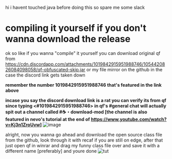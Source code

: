 hi i havent touched java before doing this so spare me some slack

# compiling it yourself if you don't wanna download the release
ok so like if you wanna "compile" it yourself you can download original qf from
https://cdn.discordapp.com/attachments/1019842915951988746/1054420826084098058/qf-obfuscated-skip.jar or my file mirror on the github in the case the discord link gets taken down

**remember the number 1019842915951988746 that's featured in the link above**

**incase you say the discord download link is a rat you can verify its from qf since typing <#1019842915951988746> in qf's #general chat will actually spit out a channel called #☕・download-mod [the channel is also featured in nevo's tutorial at the end of https://www.youtube.com/watch?v=Kj3n1ZroUvw]**
![image](https://user-images.githubusercontent.com/123343953/218361469-34c15443-27d6-4589-a786-57476e7cdc1b.png)

alright, now you wanna go ahead and download the open source class file from the github, look through it with recaf if you are 
still on edge, after that just open qf in winrar and drag my funny class file over and save it with a different name [preferably] and youre done
![tut](https://user-images.githubusercontent.com/123343953/217662317-7a446a62-79db-44bc-b97d-302fef199cec.png)

